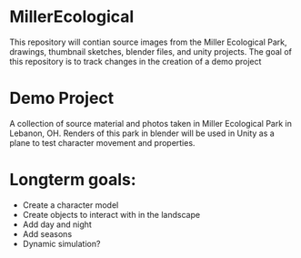 # MillerEcological
This repository will contian source images from the Miller Ecological Park, drawings, thumbnail sketches, blender files, and unity projects. 
The goal of this repository is to track changes in the creation of a demo project 

# Demo Project
A collection of source material and photos taken in Miller Ecological Park in Lebanon, OH. Renders of this park in blender will be used in Unity as a plane to test
character movement and properties. 



# Longterm goals:
- Create a character model
- Create objects to interact with in the landscape
- Add day and night
- Add seasons
- Dynamic simulation?
